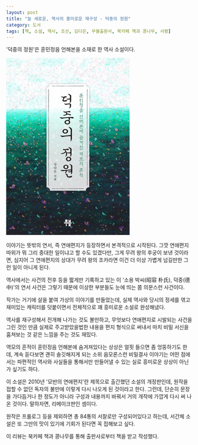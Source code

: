 ```yaml
---
layout: post
title: "늘 새로운, 역사의 흥미로운 재구성 - 덕중의 정원"
category: 도서
tags: [책, 소설, 역사, 조선, 김다은, 무블출판사, 북카페 책과 콩나무, 서평]
---
```


'덕중의 정원'은
훈민정음 언해본을 소재로 한 역사 소설이다.

![표지](/images/deokjungs-garden-book-h480.jpg)

이야기는 뜻밖의 연서, 즉 연애편지가 등장하면서 본격적으로 시작된다.
그깟 연애편지따위가 뭐 그리 중대한 일이냐고 할 수도 있겠다만,
그게 무려 왕의 후궁이 보낸 것이라면,
심지어 그 연애편지의 상대가 무려 왕의 조카라면
이건 더 이상 가볍게 넘길만한 그런 일이 아니게 된다.

역사에서는 사건의 전후 등을 짧게만 기록하고 있는 이 '소용 박씨(昭容 朴氏), 덕중(德中)'의 연서 사건은
그렇기 때문에 이상한 부분들도 눈에 띄는 쫌 의문스런 사건이다.

작가는 거기에 살을 붙여 가상의 이야기를 만들었는데,
실제 역사와 당시의 정세를 엮고
재미있는 캐릭터를 덧붙이면서
전체적으로 꽤 흥미로운 소설로 완성해냈다.

역사를 재구성해서 전개해 나가는 것도 볼만하고,
무엇보다 연애편지로 시발되는 사건을 그린 것인 만큼
실제로 주고받았을법한 내용을 편지 형식으로 써내서
마치 비밀 서신을 훔쳐보는 것 같은 느낌을 주는 것도 재밌다.

역모의 흔적이 훈민정음 언해본에 숨겨져있다는 상상은
얼핏 들으면 좀 엉뚱하기도 한데,
계속 듣다보면 괜히 솔깃해지게 되는
소위 음모론스런 비밀결사 이야기는
어떤 점에서는 파편적인 역사와 사실들을 통해서만 만들어낼 수 있는
실로 흥미로운 상상이 아닌가 싶기도 하다.

이 소설은 2010년 '모반의 연애편지'란 제목으로 출간했던 소설의 개정판인데,
원작을 접할 수 없던 독자의 불만에 이렇게 다시 나오게 된 것이라고 한다.
그런데, 단순히 문장을 가다듬거나 한 정도가 아니라 구성과 내용까지 바꿔서
거의 개작에 가깝게 다시 써 나온 것이다.
말하자면, 리메이크판인 셈이다.

원작은 프롤로그 등을 제외하면 총 84통의 서찰로만 구성되어있다고 하는데,
서간체 소설은 또 그만의 맛이 있기에
기회가 된다면 꼭 접해보고 싶다.



<div class="im im-info">
이 리뷰는 북카페 책과 콩나무를 통해 출판사로부터 책을 받고 작성했다.
</div>
